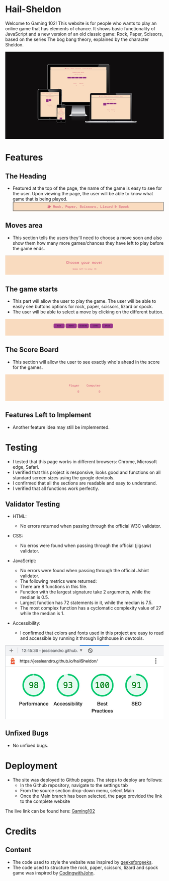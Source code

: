 # Hail-Sheldon

Welcome to Gaming 102!
This website is for people who wants to play an online game that has elements of chance. It shows basic functionality of JavaScript and a new version of an old classic game: Rock, Paper, Scissors, based on the series The bog bang theory, explained by the character Sheldon.

![screenshot](/assets/images/106027BD-EA67-47E1-BC4B-D62FC837E1EA.jpeg)

# Features

## The Heading
- Featured at the top of the page, the name of the game is easy to see for the user. Upon viewing the page, the user will be able to know what game that is being played.
![header](/assets/images/291E818D-EC68-46D0-A00A-B21F5CF65476.jpeg)

## Moves area
- This section tells the users they'll need to choose a move soon and also show them how many more games/chances they have left to play before the game ends.

![movesare](/assets/images/081CCA73-F97D-4322-8FE7-390038C22190.jpeg)

## The game starts
- This part will allow the user to play the game. The user will be able to easily see buttons options for rock, paper, scissors, lizard or spock.
- The user will be able to select a move by clicking on the different button.

![Game](/assets/images/54F83E7A-D17A-466A-AE48-D22DE40D7097.jpeg)

## The Score Board
- This section will allow the user to see exactly who's ahead in the score for the games.

![scoreboard](/assets/images/7FF0019D-7A65-49DC-A05D-7BD292F24D54.jpeg)

## Features Left to Implement
 - Another feature idea may still be implemented.

# Testing
- I tested that this page works in different browsers: Chrome, Microsoft edge, Safari.
- I verified that this project is responsive, looks good and functions on all standard screen sizes using the google devtools.
- I confirmed that all the sections are readable and easy to understand.
- I verified that all functions work perfectly.

## Validator Testing
- HTML: 
  - No errors returned when passing through the official W3C validator.

- CSS:
  - No erros were found when passing through the official (jigsaw) validator.

- JavaScript:
  - No errors were found when passing through the official Jshint validator.
  - The following metrics were returned:
   - There are 8 functions in this file.
   - Function with the largest signature take 2 arguments, while the median is 0.5.
   - Largest function has 72 statements in it, while the median is 7.5.
   - The most complex function has a cyclomatic complexity value of 27 while the median is 1.

- Accessibility:
  - I confirmed that colors and fonts used in this project are easy to read and accessible by running it through lighthouse in devtools.

![lighthouse](/assets/images/7F283698-D5A1-4E81-AFE4-903B0542E48E.jpeg)

## Unfixed Bugs
- No unfixed bugs.

# Deployment
- The site was deployed to Github pages. The steps to deploy are follows:
  - In the Github repository, navigate to the settings tab
  - From the source section drop-down menu, select Main
  - Once the Main branch has been selected, the page provided the link to the complete website

The live link can be found here: [Gaming102](https://jessleandro.github.io/hailSheldon/)

# Credits

## Content
- The code used to style the website was inspired by [geeksforgeeks](https://www.geeksforgeeks.org/).
- The code used to structure the rock, paper, scissors, lizard and spock game was inspired by [CodingwithJohn](https://www.codingwithjohn.com/).
